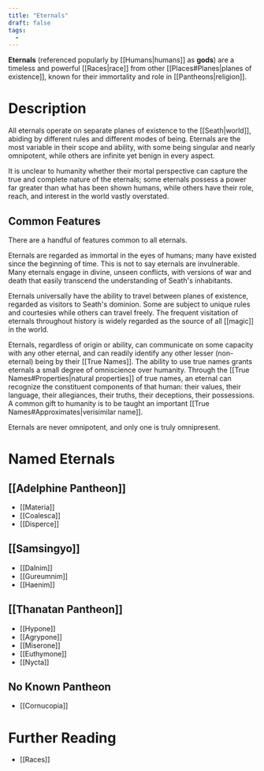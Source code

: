 ```yaml
---
title: "Eternals"
draft: false
tags:
  - 
---
```


**Eternals** (referenced popularly by [[Humans|humans]] as **gods**) are a timeless and powerful [[Races|race]] from other [[Places#Planes|planes of existence]], known for their immortality and role in [[Pantheons|religion]]. 
 

# Description
All eternals operate on separate planes of existence to the [[Seath|world]], abiding by different rules and different modes of being. Eternals are the most variable in their scope and ability, with some being singular and nearly omnipotent, while others are infinite yet benign in every aspect. 

It is unclear to humanity whether their mortal perspective can capture the true and complete nature of the eternals; some eternals possess a power far greater than what has been shown humans, while others have their role, reach, and interest in the world vastly overstated. 

## Common Features
There are a handful of features common to all eternals. 

Eternals are regarded as immortal in the eyes of humans; many have existed since the beginning of time. This is not to say eternals are invulnerable. Many eternals engage in divine, unseen conflicts, with versions of war and death that easily transcend the understanding of Seath's inhabitants.

Eternals universally have the ability to travel between planes of existence, regarded as visitors to Seath's dominion. Some are subject to unique rules and courtesies while others can travel freely. The frequent visitation of eternals throughout history is widely regarded as the source of all [[magic]] in the world.

Eternals, regardless of origin or ability, can communicate on some capacity with any other eternal, and can readily identify any other lesser (non-eternal) being by their [[True Names]]. The ability to use true names grants eternals a small degree of omniscience over humanity. Through the [[True Names#Properties|natural properties]] of true names, an eternal can recognize the constituent components of that human: their values, their language, their allegiances, their truths, their deceptions, their possessions. A common gift to humanity is to be taught an important [[True Names#Approximates|verisimilar name]].

Eternals are never omnipotent, and only one is truly omnipresent.

# Named Eternals
## [[Adelphine Pantheon]]
* [[Materia]]
* [[Coalesca]]
* [[Disperce]]

## [[Samsingyo]]
- [[Dalnim]]
- [[Gureumnim]]
- [[Haenim]]

## [[Thanatan Pantheon]]
- [[Hypone]]
- [[Agrypone]]
- [[Miserone]]
- [[Euthymone]]
- [[Nycta]]

## No Known Pantheon
- [[Cornucopia]]

# Further Reading
- [[Races]]